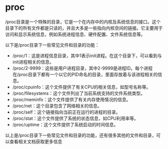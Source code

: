 # proc

/proc目录是一个特殊的目录，它是一个在内存中的内核及系统信息的接口。这个目录下的所有文件都是只读的，并且大多是一些指向内核空间的链接。它主要用于访问和显示系统信息，例如系统进程信息、硬件配置、文件系统信息等。

以下是/proc目录下一些常见文件和目录的功能：

- /proc/1：这是进程信息目录，其中1表示init进程。在这个目录下，可以看到与init进程相关的信息。
- /proc/2-9999：这些是用户进程目录，其中2-9999是进程ID。每个进程在/proc目录下都有一个以它的PID命名的目录，里面存放着与该进程相关的信息。
- /proc/cpuinfo：这个文件提供了有关CPU的相关信息，如型号名称等。
- /proc/filesystems：这个文件列出了当前系统支持的文件系统类型。
- /proc/meminfo：这个文件提供了有关内存使用情况的信息。
- /proc/net：这个目录包含了网络相关的信息。
- /proc/self：这个链接指向当前正在运行的进程的目录。
- /proc/stat：这个文件提供了系统的状态信息，如CPU利用率等。
- /proc/uptime：这个文件提供了系统启动的时间信息。

以上是/proc目录下一些常见文件和目录的功能，还有很多其他的文件和目录，可以查看相关文档获取更多信息

